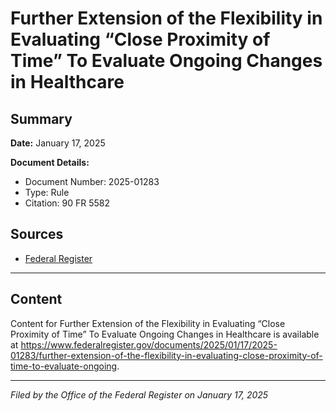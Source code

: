 # Further Extension of the Flexibility in Evaluating “Close Proximity of Time” To Evaluate Ongoing Changes in Healthcare

## Summary

**Date:** January 17, 2025

**Document Details:**
- Document Number: 2025-01283
- Type: Rule
- Citation: 90 FR 5582

## Sources
- [Federal Register](https://www.federalregister.gov/documents/2025/01/17/2025-01283/further-extension-of-the-flexibility-in-evaluating-close-proximity-of-time-to-evaluate-ongoing)

---

## Content

Content for Further Extension of the Flexibility in Evaluating “Close Proximity of Time” To Evaluate Ongoing Changes in Healthcare is available at https://www.federalregister.gov/documents/2025/01/17/2025-01283/further-extension-of-the-flexibility-in-evaluating-close-proximity-of-time-to-evaluate-ongoing.

---

*Filed by the Office of the Federal Register on January 17, 2025*
